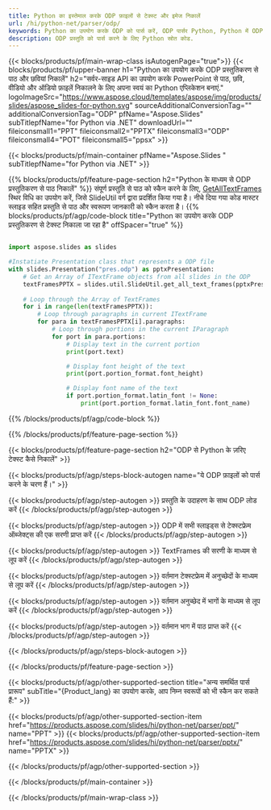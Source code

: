 ```yaml
---
title: Python का इस्तेमाल करके ODP फ़ाइलों से टेक्स्ट और इमेज निकालें
url: /hi/python-net/parser/odp/
keywords: Python का उपयोग करके ODP को पार्स करें, ODP पार्सर Python, Python में ODP से डेटा निकालें, Python का उपयोग करके ODP से टेक्स्ट निकालें, Python का उपयोग करके ODP से चित्र निकालें
description: ODP प्रस्तुति को पार्स करने के लिए Python स्रोत कोड.
---
```


{{< blocks/products/pf/main-wrap-class isAutogenPage="true">}}
{{< blocks/products/pf/upper-banner h1="Python का उपयोग करके ODP प्रस्तुतिकरण से पाठ और छवियां निकालें" h2="सर्वर-साइड API का उपयोग करके PowerPoint से पाठ, छवि, वीडियो और ऑडियो फ़ाइलें निकालने के लिए अपना स्वयं का Python एप्लिकेशन बनाएं." logoImageSrc="https://www.aspose.cloud/templates/aspose/img/products/slides/aspose_slides-for-python.svg" sourceAdditionalConversionTag="" additionalConversionTag="ODP" pfName="Aspose.Slides" subTitlepfName="for Python via .NET" downloadUrl="" fileiconsmall1="PPT" fileiconsmall2="PPTX" fileiconsmall3="ODP" fileiconsmall4="POT" fileiconsmall5="ppsx" >}}

{{< blocks/products/pf/main-container pfName="Aspose.Slides " subTitlepfName="for Python via .NET" >}}

{{% blocks/products/pf/feature-page-section  h2="Python के माध्यम से ODP प्रस्तुतिकरण से पाठ निकालें" %}}
संपूर्ण प्रस्तुति से पाठ को स्कैन करने के लिए, [GetAllTextFrames](https://reference.aspose.com/slides/python-net/aspose.slides.util/slideutil/) स्थिर विधि का उपयोग करें, जिसे SlideUtil वर्ग द्वारा प्रदर्शित किया गया है। नीचे दिया गया कोड मास्टर स्लाइड सहित प्रस्तुति से पाठ और स्वरूपण जानकारी को स्कैन करता है।
{{% blocks/products/pf/agp/code-block title="Python का उपयोग करके ODP प्रस्तुतिकरण से टेक्स्ट निकाला जा रहा है" offSpacer="true" %}}

```py

import aspose.slides as slides

#Instatiate Presentation class that represents a ODP file
with slides.Presentation("pres.odp") as pptxPresentation:
    # Get an Array of ITextFrame objects from all slides in the ODP
    textFramesPPTX = slides.util.SlideUtil.get_all_text_frames(pptxPresentation, True)
    
    # Loop through the Array of TextFrames
    for i in range(len(textFramesPPTX)):
	    # Loop through paragraphs in current ITextFrame
        for para in textFramesPPTX[i].paragraphs:
            # Loop through portions in the current IParagraph
            for port in para.portions:
			    # Display text in the current portion
                print(port.text)

    			# Display font height of the text
                print(port.portion_format.font_height)

			    # Display font name of the text
                if port.portion_format.latin_font != None:
                    print(port.portion_format.latin_font.font_name)
```

{{% /blocks/products/pf/agp/code-block %}}

{{% /blocks/products/pf/feature-page-section %}}

{{< blocks/products/pf/feature-page-section  h2="ODP से Python के ज़रिए टेक्स्ट कैसे निकालें" >}}

{{< blocks/products/pf/agp/steps-block-autogen name="ये ODP फ़ाइलों को पार्स करने के चरण हैं।" >}}

{{< blocks/products/pf/agp/step-autogen >}}
प्रस्तुति के उदाहरण के साथ ODP लोड करें
{{< /blocks/products/pf/agp/step-autogen >}}

{{< blocks/products/pf/agp/step-autogen >}}
ODP में सभी स्लाइड्स से टेक्स्टफ्रेम ऑब्जेक्ट्स की एक सरणी प्राप्त करें
{{< /blocks/products/pf/agp/step-autogen >}}

{{< blocks/products/pf/agp/step-autogen >}}
TextFrames की सरणी के माध्यम से लूप करें
{{< /blocks/products/pf/agp/step-autogen >}}

{{< blocks/products/pf/agp/step-autogen >}}
वर्तमान टेक्स्टफ्रेम में अनुच्छेदों के माध्यम से लूप करें
{{< /blocks/products/pf/agp/step-autogen >}}

{{< blocks/products/pf/agp/step-autogen >}}
वर्तमान अनुच्छेद में भागों के माध्यम से लूप करें
{{< /blocks/products/pf/agp/step-autogen >}}

{{< blocks/products/pf/agp/step-autogen >}}
वर्तमान भाग में पाठ प्राप्त करें
{{< /blocks/products/pf/agp/step-autogen >}}

{{< /blocks/products/pf/agp/steps-block-autogen >}}

{{< /blocks/products/pf/feature-page-section >}}

{{< blocks/products/pf/agp/other-supported-section title="अन्य समर्थित पार्स प्रारूप" subTitle="{Product_lang} का उपयोग करके, आप निम्न स्वरूपों को भी स्कैन कर सकते हैं:" >}}

{{< blocks/products/pf/agp/other-supported-section-item href="https://products.aspose.com/slides/hi/python-net/parser/ppt/" name="PPT" >}}
{{< blocks/products/pf/agp/other-supported-section-item href="https://products.aspose.com/slides/hi/python-net/parser/pptx/" name="PPTX" >}}


{{< /blocks/products/pf/agp/other-supported-section >}}

{{< /blocks/products/pf/main-container >}}
    
{{< /blocks/products/pf/main-wrap-class >}}